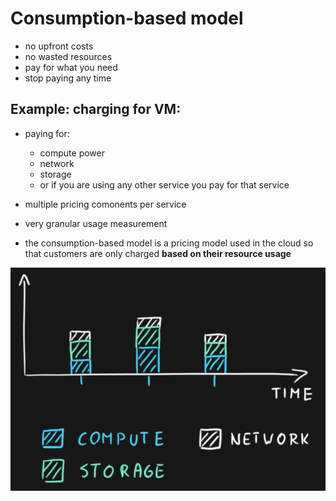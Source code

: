 # Consumption-based model

- no upfront costs
- no wasted resources
- pay for what you need
- stop paying any time

## Example: charging for VM:
- paying for:
    - compute power
    - network
    - storage
    - or if you are using any other service you pay for that service
- multiple pricing comonents per service
- very granular usage measurement

- the consumption-based model is a pricing model used in the cloud so that customers are only charged **based on their resource usage**

<img src="..\Images\consumptionBasedModel.png" alt="consumptionBasedModel.png" />

